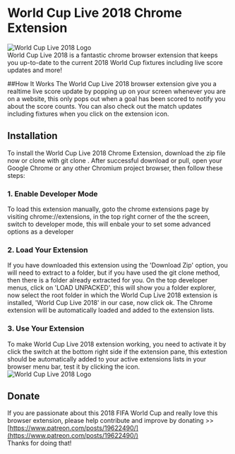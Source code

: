 #  World Cup Live 2018 Chrome Extension
<img src="https://i.imgur.com/LqWbEEW.png" alt="World Cup Live 2018 Logo" /><br />World Cup Live 2018 is a fantastic chrome browser extension that keeps you up-to-date to the current 2018 World Cup fixtures including live score updates and more!

##How It Works
The World Cup Live 2018 browser extension give you a realtime live score update by popping up on your screen whenever you are on a website, this only pops out when a goal has been scored to notify you about the score counts. You can also check out the match updates including fixtures when you click on the extension icon.

## Installation
To install the World Cup Live 2018 Chrome Extension, download the zip file now or clone with git clone . After successful download or pull, open your Google Chrome or any other Chromium project browser, then follow these steps:

### 1. Enable Developer Mode
To load this extension manually, goto the chrome extensions page by visiting chrome://extensions, in the top right corner of the the screen, switch to developer mode, this will enbale your to set some advanced options as a developer
### 2. Load Your Extension
If you have downloaded this extension using the 'Download Zip' option, you will need to extract to a folder, but if you have used the git clone method, then there is a folder already extracted for you. On the top developer menus, click on 'LOAD UNPACKED', this will show you a folder explorer, now select the root folder in which the World Cup Live 2018 extension is installed, 'World Cup Live 2018' in our case, now click ok. The Chrome extension will be automatically loaded and added to the extension lists.
### 3. Use Your Extension
To make World Cup Live 2018 extension working, you need to activate it by click the switch at the bottom right side if the extension pane, this extestion should be automatically added to your active extensions lists in your browser menu bar, test it by clicking the icon.<br/>
<img src="https://i.imgur.com/g5gbZNd.png" alt="World Cup Live 2018 Logo" />

## Donate
If you are passionate about this 2018 FIFA World Cup and really love this browser extension, please help contribute and improve by donating >> [https://www.patreon.com/posts/19622490/](https://www.patreon.com/posts/19622490/)<br/>Thanks for doing that!